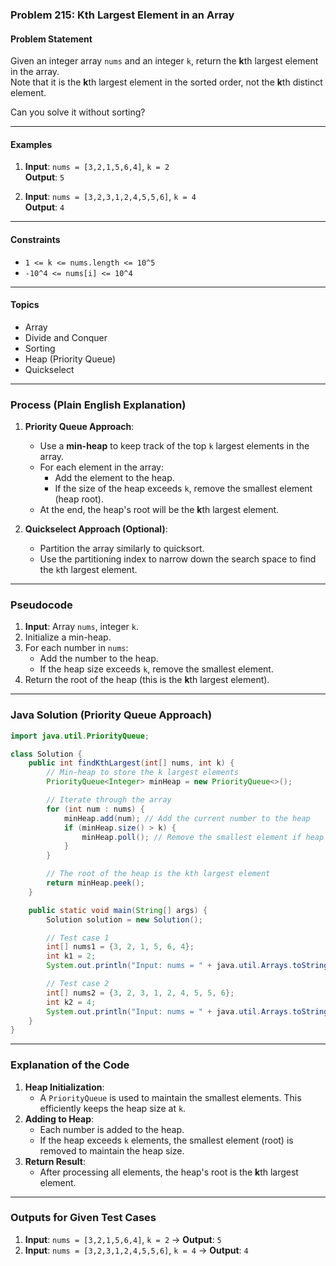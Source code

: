 ### Problem 215: Kth Largest Element in an Array

#### Problem Statement
Given an integer array `nums` and an integer `k`, return the **k**th largest element in the array.  
Note that it is the **k**th largest element in the sorted order, not the **k**th distinct element.

Can you solve it without sorting?

---

#### Examples

1. **Input**: `nums = [3,2,1,5,6,4]`, `k = 2`  
   **Output**: `5`

2. **Input**: `nums = [3,2,3,1,2,4,5,5,6]`, `k = 4`  
   **Output**: `4`

---

#### Constraints
- `1 <= k <= nums.length <= 10^5`
- `-10^4 <= nums[i] <= 10^4`

---

#### Topics
- Array
- Divide and Conquer
- Sorting
- Heap (Priority Queue)
- Quickselect

---

### Process (Plain English Explanation)

1. **Priority Queue Approach**:
   - Use a **min-heap** to keep track of the top `k` largest elements in the array.
   - For each element in the array:
     - Add the element to the heap.
     - If the size of the heap exceeds `k`, remove the smallest element (heap root).
   - At the end, the heap's root will be the **k**th largest element.
   
2. **Quickselect Approach (Optional)**:
   - Partition the array similarly to quicksort.
   - Use the partitioning index to narrow down the search space to find the `k`th largest element.

---

### Pseudocode

1. **Input**: Array `nums`, integer `k`.
2. Initialize a min-heap.
3. For each number in `nums`:
   - Add the number to the heap.
   - If the heap size exceeds `k`, remove the smallest element.
4. Return the root of the heap (this is the **k**th largest element).

---

### Java Solution (Priority Queue Approach)

```java
import java.util.PriorityQueue;

class Solution {
    public int findKthLargest(int[] nums, int k) {
        // Min-heap to store the k largest elements
        PriorityQueue<Integer> minHeap = new PriorityQueue<>();

        // Iterate through the array
        for (int num : nums) {
            minHeap.add(num); // Add the current number to the heap
            if (minHeap.size() > k) {
                minHeap.poll(); // Remove the smallest element if heap size exceeds k
            }
        }

        // The root of the heap is the kth largest element
        return minHeap.peek();
    }

    public static void main(String[] args) {
        Solution solution = new Solution();

        // Test case 1
        int[] nums1 = {3, 2, 1, 5, 6, 4};
        int k1 = 2;
        System.out.println("Input: nums = " + java.util.Arrays.toString(nums1) + ", k = " + k1 + " -> Output: " + solution.findKthLargest(nums1, k1)); // Expected: 5

        // Test case 2
        int[] nums2 = {3, 2, 3, 1, 2, 4, 5, 5, 6};
        int k2 = 4;
        System.out.println("Input: nums = " + java.util.Arrays.toString(nums2) + ", k = " + k2 + " -> Output: " + solution.findKthLargest(nums2, k2)); // Expected: 4
    }
}
```

---

### Explanation of the Code

1. **Heap Initialization**:
   - A `PriorityQueue` is used to maintain the smallest elements. This efficiently keeps the heap size at `k`.
2. **Adding to Heap**:
   - Each number is added to the heap.
   - If the heap exceeds `k` elements, the smallest element (root) is removed to maintain the heap size.
3. **Return Result**:
   - After processing all elements, the heap's root is the **k**th largest element.

---

### Outputs for Given Test Cases

1. **Input**: `nums = [3,2,1,5,6,4]`, `k = 2` -> **Output**: `5`
2. **Input**: `nums = [3,2,3,1,2,4,5,5,6]`, `k = 4` -> **Output**: `4`